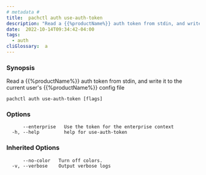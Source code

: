 ```yaml
---
# metadata # 
title:  pachctl auth use-auth-token
description: "Read a {{%productName%}} auth token from stdin, and write it to the current user's {{%productName%}} config file"
date:  2022-10-14T09:34:42-04:00
tags:
  - auth
cliGlossary:  a
---
```


### Synopsis

Read a {{%productName%}} auth token from stdin, and write it to the current user's {{%productName%}} config file

```
pachctl auth use-auth-token [flags]
```

### Options

```
      --enterprise   Use the token for the enterprise context
  -h, --help         help for use-auth-token
```

### Inherited Options

```
      --no-color   Turn off colors.
  -v, --verbose    Output verbose logs
```

